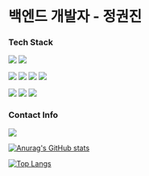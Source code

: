 # 백엔드 개발자 - 정권진

### Tech Stack
  
<img src="https://img.shields.io/badge/Javascript-F7DF1E?style=flat-square&logo=Javascript&logoColor=white"/> <img src="https://img.shields.io/badge/Typescript-3178C6?style=flat-square&logo=Typescript&logoColor=white"/>  
  
<img src="https://img.shields.io/badge/Node.js-339933?style=flat-square&logo=Node.js&logoColor=white"/> <img src="https://img.shields.io/badge/MySQL-4479A1?style=flat-square&logo=MySQL&logoColor=white"/> <img src="https://img.shields.io/badge/Express-000000?style=flat-square&logo=Express&logoColor=white"/> <img src="https://img.shields.io/badge/NestJS-E0234E?style=flat-square&logo=NestJS&logoColor=white"/>  
  
<img src="https://img.shields.io/badge/AWS-important?style=flat-square&logo=Amazon AWS&logoColor=white"/> <img src="https://img.shields.io/badge/Docker-blue?style=flat-square&logo=Docker&logoColor=white"/> <img src="https://img.shields.io/badge/Terraform-blueviolet?style=flat-square&logo=Terraform&logoColor=white"/>

### Contact Info
<img src="https://img.shields.io/badge/qwp0905@gmail.com-EA4335?style=flat-square&logo=Gmail&logoColor=white"/>



[![Anurag's GitHub stats](https://github-readme-stats.vercel.app/api?username=qwp0905)](https://github.com/anuraghazra/github-readme-stats)

[![Top Langs](https://github-readme-stats.vercel.app/api/top-langs/?username=qwp0905)](https://github.com/anuraghazra/github-readme-stats)
